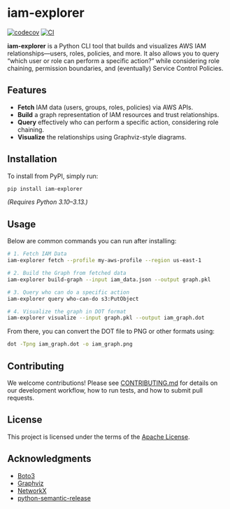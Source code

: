 # iam-explorer

[![codecov](https://codecov.io/gh/Saff-Buraq-Dev/iam-explorer/branch/main/graph/badge.svg)](https://codecov.io/gh/Saff-Buraq-Dev/iam-explorer)
[![CI](https://github.com/Saff-Buraq-Dev/iam-explorer/actions/workflows/ci.yaml/badge.svg)](https://github.com/Saff-Buraq-Dev/iam-explorer/actions)

**iam-explorer** is a Python CLI tool that builds and visualizes AWS IAM relationships—users, roles, policies, and more. It also allows you to query “which user or role can perform a specific action?” while considering role chaining, permission boundaries, and (eventually) Service Control Policies.

## Features

- **Fetch** IAM data (users, groups, roles, policies) via AWS APIs.
- **Build** a graph representation of IAM resources and trust relationships.
- **Query** effectively who can perform a specific action, considering role chaining.
- **Visualize** the relationships using Graphviz-style diagrams.

## Installation

To install from PyPI, simply run:

```bash
pip install iam-explorer
```

*(Requires Python 3.10–3.13.)*

## Usage

Below are common commands you can run after installing:

```bash
# 1. Fetch IAM Data
iam-explorer fetch --profile my-aws-profile --region us-east-1

# 2. Build the Graph from fetched data
iam-explorer build-graph --input iam_data.json --output graph.pkl

# 3. Query who can do a specific action
iam-explorer query who-can-do s3:PutObject

# 4. Visualize the graph in DOT format
iam-explorer visualize --input graph.pkl --output iam_graph.dot
```

From there, you can convert the DOT file to PNG or other formats using:
```bash
dot -Tpng iam_graph.dot -o iam_graph.png
```

## Contributing

We welcome contributions! Please see [CONTRIBUTING.md](./CONTRIBUTING.md) for details on our development workflow, how to run tests, and how to submit pull requests.

## License

This project is licensed under the terms of the [Apache License](./LICENSE).

## Acknowledgments

- [Boto3](https://github.com/boto/boto3)
- [Graphviz](https://graphviz.org/)
- [NetworkX](https://networkx.org/)
- [python-semantic-release](https://github.com/python-semantic-release/python-semantic-release)
